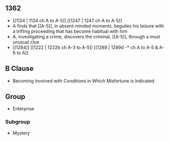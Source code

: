 ## 1362
- [[1124 | 1124 ch A to A-5]] [[1247 | 1247 ch A to A-5]] 
- A finds that [[A-5]], in absent-minded moments, beguiles his leisure with a trifling proceeding that has become habitual with him
- A, investigating a crime, discovers the criminal, [[A-5]], through a most unusual clue
- [[1284]] [[1222 | 1222b ch A-3 to A-5]] [[1289 | 1289d *-** ch A to A-5 &amp; A-6 to A]] 

## B Clause
- Becoming Invoived with Conditions in Which Misfortune is Indicated

## Group
- Enterprise

### Subgroup
- Mystery

